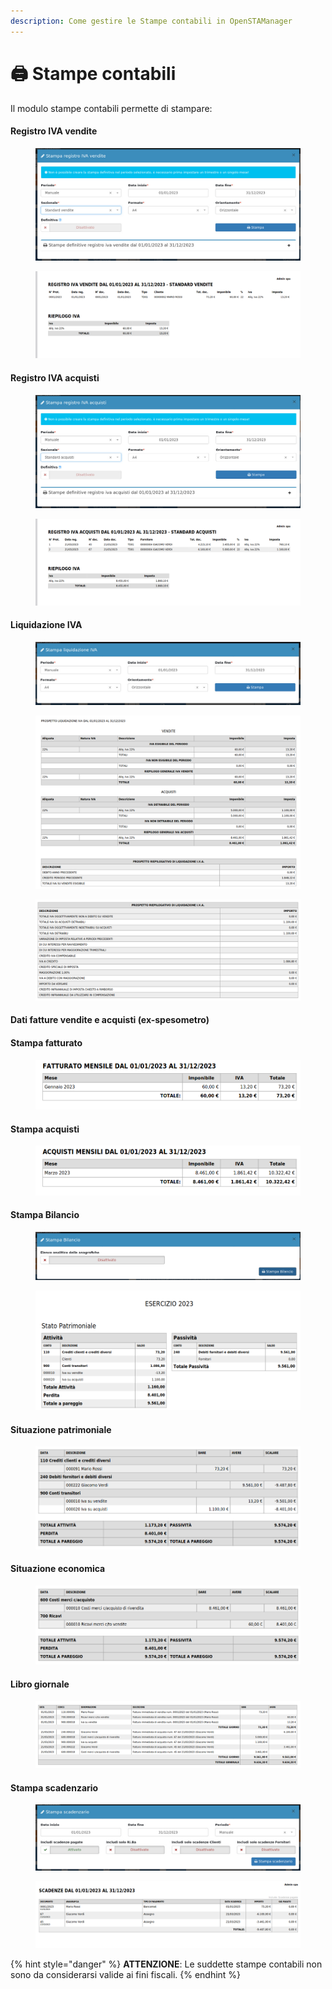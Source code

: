 ```yaml
---
description: Come gestire le Stampe contabili in OpenSTAManager
---
```


# 🖨 Stampe contabili

Il modulo stampe contabili permette di stampare:

#### Registro IVA vendite

<figure><img src="../../../.gitbook/assets/immagine (409).png" alt=""><figcaption></figcaption></figure>

<figure><img src="../../../.gitbook/assets/immagine (317).png" alt=""><figcaption></figcaption></figure>

#### Registro IVA acquisti

<figure><img src="../../../.gitbook/assets/immagine (398).png" alt=""><figcaption></figcaption></figure>

<figure><img src="../../../.gitbook/assets/immagine (321).png" alt=""><figcaption></figcaption></figure>

#### Liquidazione IVA

<figure><img src="../../../.gitbook/assets/immagine (404).png" alt=""><figcaption></figcaption></figure>

<figure><img src="../../../.gitbook/assets/immagine (333).png" alt=""><figcaption></figcaption></figure>

<figure><img src="../../../.gitbook/assets/immagine (394).png" alt=""><figcaption></figcaption></figure>

#### Dati fatture vendite e acquisti (ex-spesometro)

#### Stampa fatturato

<figure><img src="../../../.gitbook/assets/immagine (388).png" alt=""><figcaption></figcaption></figure>

#### Stampa acquisti

<figure><img src="../../../.gitbook/assets/immagine (11).png" alt=""><figcaption></figcaption></figure>

#### Stampa Bilancio

<figure><img src="../../../.gitbook/assets/immagine (328).png" alt=""><figcaption></figcaption></figure>

<figure><img src="../../../.gitbook/assets/immagine (410).png" alt=""><figcaption></figcaption></figure>

#### Situazione patrimoniale

<figure><img src="../../../.gitbook/assets/immagine (408).png" alt=""><figcaption></figcaption></figure>

#### Situazione economica

<figure><img src="../../../.gitbook/assets/immagine (324).png" alt=""><figcaption></figcaption></figure>

#### Libro giornale

<figure><img src="../../../.gitbook/assets/immagine (402).png" alt=""><figcaption></figcaption></figure>

#### Stampa scadenzario

<figure><img src="../../../.gitbook/assets/immagine (343).png" alt=""><figcaption></figcaption></figure>

<figure><img src="../../../.gitbook/assets/immagine (400).png" alt=""><figcaption></figcaption></figure>

{% hint style="danger" %}
**ATTENZIONE**: Le suddette stampe contabili non sono da considerarsi valide ai fini fiscali.
{% endhint %}
